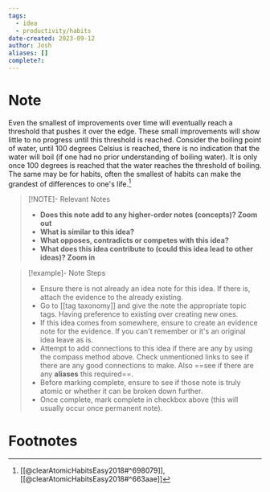 ```yaml
---
tags:
  - idea
  - productivity/habits
date-created: 2023-09-12
author: Josh
aliases: []
complete?:
---
```


# Note

Even the smallest of improvements over time will eventually reach a threshold that pushes it over the edge. These small improvements will show little to no progress until this threshold is reached. Consider the boiling point of water, until 100 degrees Celsius is reached, there is no indication that the water will boil (if one had no prior understanding of boiling water). It is only once 100 degrees is reached that the water reaches the threshold of boiling. The same may be for habits, often the smallest of habits can make the grandest of differences to one's life.[^1]


> [!NOTE]- Relevant Notes
> 
> - **Does this note add to any higher-order notes (concepts)? Zoom out**
> - **What is similar to this idea?**
> - **What opposes, contradicts or competes with this idea?**
> - **What does this idea contribute to (could this idea lead to other ideas)? Zoom in**

> [!example]- Note Steps
> 
> - Ensure there is not already an idea note for this idea. If there is, attach the evidence to the already existing.
> - Go to [[tag taxonomy]] and give the note the appropriate topic tags. Having preference to existing over creating new ones.
> - If this idea comes from somewhere, ensure to create an evidence note for the evidence. If you can't remember or it's an original idea leave as is.
> - Attempt to add connections to this idea if there are any by using the compass method above. Check unmentioned links to see if there are any good connections to make. Also ==see if there are any **aliases** this required==.
> - Before marking complete, ensure to see if those note is truly atomic or whether it can be broken down further.
> - Once complete, mark complete in checkbox above (this will usually occur once permanent note).


# Footnotes

[^1]: [[@clearAtomicHabitsEasy2018#^698079]], [[@clearAtomicHabitsEasy2018#^663aae]]